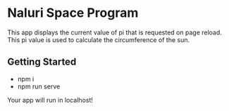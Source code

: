 # Naluri Space Program
This app displays the current value of pi that is requested on page reload. This pi value is used to calculate the circumference of the sun.
## Getting Started
- npm i 
- npm run serve

Your app will run in localhost! 